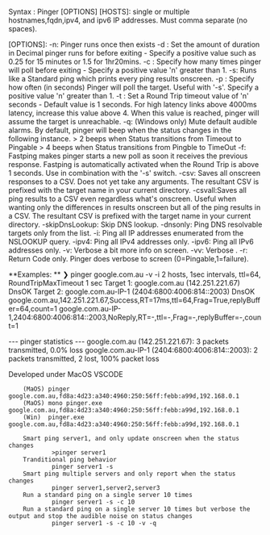 Syntax  :
Pinger <hosts> [OPTIONS]
[HOSTS]: 
        single or multiple hostnames,fqdn,ipv4, and ipv6 IP addresses. Must comma separate (no spaces).
        
[OPTIONS]: 
        -n:     Pinger runs once then exists
        -d <n>: Set the amount of duration in Decimal pinger runs for before exiting - Specify a positive value such as 0.25 for 15 minutes or 1.5 for 1hr20mins.
        -c <n>: Specify how many times pinger will poll before exiting - Specify a positive value 'n' greater than 1.
        -s:     Runs like a Standard ping which prints every ping results onscreen.
        -p <n>: Specify how often (in seconds) Pinger will poll the target. Useful with '-s'. Specify a positive value 'n' greater than 1.
        -t <n>: Set a Round Trip timeout value of 'n' seconds - Default value is 1 seconds. For high latency links above 4000ms latency, 
                increase this value above 4. When this value is reached, pinger will assume the target is unreachable.
        -q:     (Windows only) Mute default audible alarms. By default, pinger will beep when the status changes in the following instance.
                > 2 beeps when Status transitions from Timeout to Pingable
                > 4 beeps when Status transitions from Pingble to TimeOut
        -f:     Fastping makes pinger starts a new poll as soon it receives the previous response. Fastping is automatically 
                activated when the Round Trip is above 1 seconds. Use in combination with the '-s' switch.
        -csv:   Saves all onscreen responses to a CSV. Does not yet take any arguments. The resultant CSV is prefixed with 
                the target name in your current directory.
        -csvall:Saves all ping results to a CSV even regardless what's onscreen. Useful when wanting only the differences in
                results onscreen but all of the ping results in a CSV. 
                The resultant CSV is prefixed with the target name in your current directory.
        -skipDnsLookup:         Skip DNS lookup.
        -dnsonly:       Ping DNS resolvable targets only from the list.
        -i:     Ping all IP addresses enumerated from the NSLOOKUP query.
        -ipv4:  Ping all IPv4 addresses only.
        -ipv6:  Ping all IPv6 addresses only.
        -v:     Verbose a bit more info on screen.
        -vv:    Verbose .
        -r:     Return Code only. Pinger does verbose to screen (0=Pingable,1=failure).

**Examples: **
❯ pinger google.com.au -v -i
2 hosts, 1sec intervals, ttl=64, RoundTripMaxTimeout 1 sec
Target 1: google.com.au (142.251.221.67) DnsOK
Target 2: google.com.au-IP-1 (2404:6800:4006:814::2003) DnsOK
google.com.au,142.251.221.67,Success,RT=17ms,ttl=64,Frag=True,replyBuffer=64,count=1
google.com.au-IP-1,2404:6800:4006:814::2003,NoReply,RT=-,ttl=-,Frag=-,replyBuffer=-,count=1

--- pinger statistics ---
google.com.au (142.251.221.67): 3 packets transmitted, 0.0% loss
google.com.au-IP-1 (2404:6800:4006:814::2003): 2 packets transmitted, 2 lost, 100% packet loss

Developed under MacOS VSCODE
 
        (MaOS) pinger google.com.au,fd8a:4d23:a340:4960:250:56ff:febb:a99d,192.168.0.1
        (MaOS) mono pinger.exe google.com.au,fd8a:4d23:a340:4960:250:56ff:febb:a99d,192.168.0.1
        (Win)  pinger.exe google.com.au,fd8a:4d23:a340:4960:250:56ff:febb:a99d,192.168.0.1

        Smart ping server1, and only update onscreen when the status changes 
                >pinger server1
        Tranditional ping behavior
                pinger server1 -s
        Smart ping multiple servers and only report when the status changes
                pinger server1,server2,server3
        Run a standard ping on a single server 10 times
                pinger server1 -s -c 10
        Run a standard ping on a single server 10 times but verbose the output and stop the audible noise on status changes 
                pinger server1 -s -c 10 -v -q
